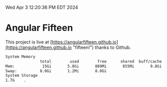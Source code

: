 Wed Apr  3 12:20:36 PM EDT 2024

# Angular Fifteen


This project is live at [https://angularfifteen.github.io](https://angularfifteen.github.io "fifteen!") thanks to Github.

```bash
System Memory
               total        used        free      shared  buff/cache   available
Mem:            15Gi       5.8Gi       889Mi       855Mi       9.8Gi       9.5Gi
Swap:          8.0Gi       1.2Mi       8.0Gi
System Storage
1.7G	.
```
```bash

